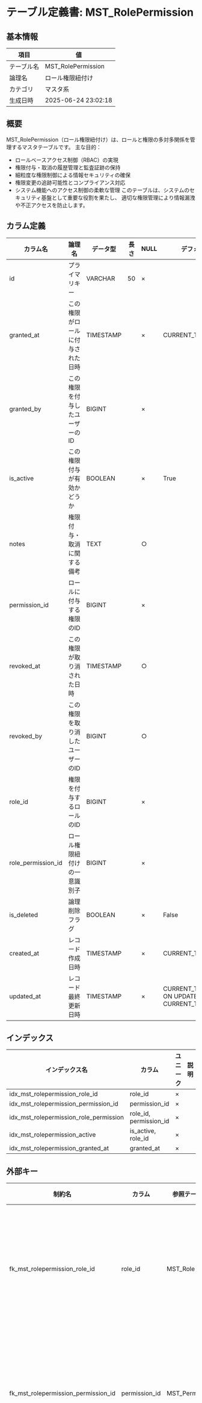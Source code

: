 # テーブル定義書: MST_RolePermission

## 基本情報

| 項目 | 値 |
|------|-----|
| テーブル名 | MST_RolePermission |
| 論理名 | ロール権限紐付け |
| カテゴリ | マスタ系 |
| 生成日時 | 2025-06-24 23:02:18 |

## 概要

MST_RolePermission（ロール権限紐付け）は、ロールと権限の多対多関係を管理するマスタテーブルです。
主な目的：
- ロールベースアクセス制御（RBAC）の実現
- 権限付与・取消の履歴管理と監査証跡の保持
- 細粒度な権限制御による情報セキュリティの確保
- 権限変更の追跡可能性とコンプライアンス対応
- システム機能へのアクセス制御の柔軟な管理
このテーブルは、システムのセキュリティ基盤として重要な役割を果たし、
適切な権限管理により情報漏洩や不正アクセスを防止します。


## カラム定義

| カラム名 | 論理名 | データ型 | 長さ | NULL | デフォルト | 説明 |
|----------|--------|----------|------|------|------------|------|
| id | プライマリキー | VARCHAR | 50 | × |  | プライマリキー（UUID） |
| granted_at | この権限がロールに付与された日時 | TIMESTAMP |  | × | CURRENT_TIMESTAMP | この権限がロールに付与された日時 |
| granted_by | この権限を付与したユーザーのID | BIGINT |  | × |  | この権限を付与したユーザーのID |
| is_active | この権限付与が有効かどうか | BOOLEAN |  | × | True | この権限付与が有効かどうか |
| notes | 権限付与・取消に関する備考 | TEXT |  | ○ |  | 権限付与・取消に関する備考 |
| permission_id | ロールに付与する権限のID | BIGINT |  | × |  | ロールに付与する権限のID |
| revoked_at | この権限が取り消された日時 | TIMESTAMP |  | ○ |  | この権限が取り消された日時（NULL=未取消） |
| revoked_by | この権限を取り消したユーザーのID | BIGINT |  | ○ |  | この権限を取り消したユーザーのID |
| role_id | 権限を付与するロールのID | BIGINT |  | × |  | 権限を付与するロールのID |
| role_permission_id | ロール権限紐付けの一意識別子 | BIGINT |  | × |  | ロール権限紐付けの一意識別子 |
| is_deleted | 論理削除フラグ | BOOLEAN |  | × | False | 論理削除フラグ |
| created_at | レコード作成日時 | TIMESTAMP |  | × | CURRENT_TIMESTAMP | レコード作成日時 |
| updated_at | レコード最終更新日時 | TIMESTAMP |  | × | CURRENT_TIMESTAMP ON UPDATE CURRENT_TIMESTAMP | レコード最終更新日時 |

## インデックス

| インデックス名 | カラム | ユニーク | 説明 |
|----------------|--------|----------|------|
| idx_mst_rolepermission_role_id | role_id | × |  |
| idx_mst_rolepermission_permission_id | permission_id | × |  |
| idx_mst_rolepermission_role_permission | role_id, permission_id | × |  |
| idx_mst_rolepermission_active | is_active, role_id | × |  |
| idx_mst_rolepermission_granted_at | granted_at | × |  |

## 外部キー

| 制約名 | カラム | 参照テーブル | 参照カラム | 更新時 | 削除時 | 説明 |
|--------|--------|--------------|------------|--------|--------|------|
| fk_mst_rolepermission_role_id | role_id | MST_Role | role_id | CASCADE | CASCADE | ロールマスタへの外部キー制約 |
| fk_mst_rolepermission_permission_id | permission_id | MST_Permission | permission_id | CASCADE | CASCADE | 権限マスタへの外部キー制約 |
| fk_mst_rolepermission_granted_by | granted_by | MST_UserAuth | user_id | CASCADE | RESTRICT | 権限付与者への外部キー制約 |
| fk_mst_rolepermission_revoked_by | revoked_by | MST_UserAuth | user_id | CASCADE | RESTRICT | 権限取消者への外部キー制約 |

## 制約

| 制約名 | 種別 | 条件 | 説明 |
|--------|------|------|------|
| uk_id | UNIQUE |  | id一意制約 |

## サンプルデータ

| role_permission_id | role_id | permission_id | is_active | granted_at | granted_by | revoked_at | revoked_by | notes | created_at | updated_at |
|------|------|------|------|------|------|------|------|------|------|------|
| 1 | 1 | 1 | True | 2024-01-01 00:00:00 | 1 | None | None | システム管理者の基本権限 | 2024-01-01 00:00:00 | 2024-01-01 00:00:00 |
| 2 | 1 | 2 | True | 2024-01-01 00:00:00 | 1 | None | None | システム管理者の基本権限 | 2024-01-01 00:00:00 | 2024-01-01 00:00:00 |
| 3 | 1 | 3 | True | 2024-01-01 00:00:00 | 1 | None | None | システム管理者の基本権限 | 2024-01-01 00:00:00 | 2024-01-01 00:00:00 |

## 特記事項

- ロールと権限の多対多関係を管理する中間テーブル
- 権限の付与・取消履歴を管理し、監査証跡を保持
- 有効フラグにより論理削除を実現
- 権限変更時は新しいレコードを作成し、古いレコードを無効化
- ロールと権限の組み合わせは一意である必要がある
- 権限の取消時は論理削除を行い、履歴を保持する
- 権限変更は必ず承認者の記録と共に実施する

## 業務ルール

- 主キーの一意性は必須で変更不可
- 外部キー制約による参照整合性の保証
- 論理削除による履歴データの保持

## 改版履歴

| バージョン | 更新日 | 更新者 | 変更内容 |
|------------|--------|--------|----------|
| 1.0.0 | 2025-06-21 | 開発チーム | 初版作成 - ロール権限紐付けテーブルの詳細定義 |
| 2.0.0 | 2025-06-22 | 自動変換ツール | テンプレート形式への自動変換 |
| 3.1.20250624 | 2025-06-24 | 自動修正ツール | カラム順序を推奨順序に自動修正 |
| 4.0.20250624_213614 | 2025-06-24 | 自動修正ツール | カラム順序を統一テンプレートに従って自動修正 |
| 5.0.20250624_214006 | 2025-06-24 | 統一カラム順序修正ツール | カラム順序を統一テンプレート（Phase 1）に従って自動修正 |
| 6.1.20250624_214209 | 2025-06-24 | カラム順序修正ツール | 主キー（role_permission_id）を先頭に移動し、推奨カラム順序に修正 |
| 10.0.20250624_214907 | 2025-06-24 | 最終カラム順序統一ツール | 要求仕様に従って主キー→tenant_id→UUID→その他の順序に最終修正 |
| 11.0.20250624_215000 | 2025-06-24 | 最終カラム順序修正ツール（実構成対応版） | 実際のカラム構成に基づいて主キー→tenant_id→その他→終了部分の順序に修正 |
| 12.0.20250624_215053 | 2025-06-24 | 現実的カラム順序修正ツール | 実際に存在するカラムに基づいて現実的な順序に修正（id→tenant_id→ビジネスキー→名称→その他→終了部分） |
| 13.0.20250624_222631 | 2025-06-24 | ユーザー要求対応カラム順序修正ツール | ユーザー要求に従ってカラム順序を統一（id→tenant_id→ビジネスキー→名称→その他→終了部分） |
| FINAL.20250624_223432 | 2025-06-24 | 最終カラム順序統一ツール | 推奨カラム順序テンプレートに従って最終統一 |
